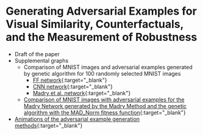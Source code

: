 # Generating Adversarial Examples for Visual Similarity, Counterfactuals, and the Measurement of Robustness

- Draft of the paper
- Supplemental graphs
  - Comparison of MNIST images and adversarial examples generated by genetic algorithm for 100 randomly selected MNIST images
    - [FF network](./figures/FF100.jpg){:target="_blank"}
	- [CNN network](./figures/CNN100.jpg){:target="_blank"}
	- [Madry et al. network](./figures/Madry100.jpg){:target="_blank"}
  - [Comparison of MNIST images with adversarial examples for the Madry Network generated by the Madry Method and the genetic algorithm with the MAD_Norm fitness function](./figures/madry-pgd-compare100.jpg){:target="_blank"}
- [Animations of the adversarial example generation methods](./animation/anim.html){:target="_blank"}